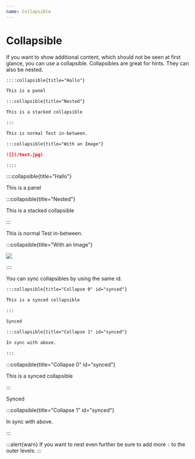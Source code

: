```yaml
---
name: Collapsible
---
```


# Collapsible

If you want to show additional content, which should not be seen at
first glance, you can use a collapsible. Collapsibles are great for hints. They can also be nested.

```md
::::collapsible{title="Hallo"}

This is a panel

:::collapsible{title="Nested"}

This is a stacked collapsible

:::

This is normal Test in-between.

:::collapsible{title="With an Image"}

![](/test.jpg)

::::
```

::::collapsible{title="Hallo"}

This is a panel

:::collapsible{title="Nested"}

This is a stacked collapsible

:::

This is normal Test in-between.

:::collapsible{title="With an Image"}

![](/test.jpg)

::::

You can sync collapsibles by using the same id.

```md
:::collapsible{title="Collapse 0" id="synced"}

This is a synced collapsible

:::

Synced

:::collapsible{title="Collapse 1" id="synced"}

In sync with above.

:::
```

:::collapsible{title="Collapse 0" id="synced"}

This is a synced collapsible

:::

Synced

:::collapsible{title="Collapse 1" id="synced"}

In sync with above.

:::

:::alert{warn}
If you want to nest even further be sure to add more `:` to the outer levels.
:::
